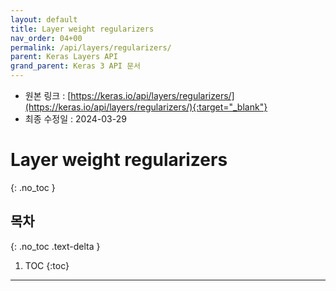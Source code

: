 ```yaml
---
layout: default
title: Layer weight regularizers
nav_order: 04+00
permalink: /api/layers/regularizers/
parent: Keras Layers API
grand_parent: Keras 3 API 문서
---
```


* 원본 링크 : [https://keras.io/api/layers/regularizers/](https://keras.io/api/layers/regularizers/){:target="_blank"}
* 최종 수정일 : 2024-03-29

# Layer weight regularizers
{: .no_toc }

## 목차
{: .no_toc .text-delta }

1. TOC
{:toc}

---
